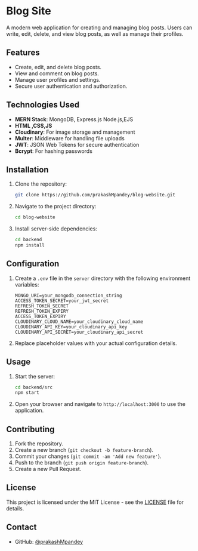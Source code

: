 # Blog Site

A modern web application for creating and managing blog posts. Users can write, edit, delete, and view blog posts, as well as manage their profiles.

## Features

- Create, edit, and delete blog posts.
- View and comment on blog posts.
- Manage user profiles and settings.
- Secure user authentication and authorization.

## Technologies Used

- **MERN Stack**: MongoDB, Express.js Node.js,EJS
- **HTML ,CSS,JS**
- **Cloudinary**: For image storage and management
- **Multer**: Middleware for handling file uploads
- **JWT**: JSON Web Tokens for secure authentication
- **Bcrypt**: For hashing passwords

## Installation

1. Clone the repository:
    ```bash
    git clone https://github.com/prakashMpandey/blog-website.git
    ```
2. Navigate to the project directory:
    ```bash
    cd blog-website
    ```
3. Install server-side dependencies:
    ```bash
    cd backend
    npm install
    ```


## Configuration

1. Create a `.env` file in the `server` directory with the following environment variables:
    ```env
    MONGO_URI=your_mongodb_connection_string
    ACCESS_TOKEN_SECRET=your_jwt_secret
    REFRESH_TOKEN_SECRET
    REFRESH_TOKEN_EXPIRY
    ACCESS_TOKEN_EXPIRY
    CLOUDINARY_CLOUD_NAME=your_cloudinary_cloud_name
    CLOUDINARY_API_KEY=your_cloudinary_api_key
    CLOUDINARY_API_SECRET=your_cloudinary_api_secret
    
2. Replace placeholder values with your actual configuration details.

## Usage

1. Start the server:
    ```bash
    cd backend/src
    npm start
    ```

2. Open your browser and navigate to `http://localhost:3000` to use the application.

## Contributing

1. Fork the repository.
2. Create a new branch (`git checkout -b feature-branch`).
3. Commit your changes (`git commit -am 'Add new feature'`).
4. Push to the branch (`git push origin feature-branch`).
5. Create a new Pull Request.

## License

This project is licensed under the MIT License - see the [LICENSE](LICENSE) file for details.

## Contact


- GitHub: [@prakashMpandey](https://github.com/prakashMpandey)

